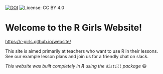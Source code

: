 [![DOI](https://zenodo.org/badge/463350518.svg)](https://zenodo.org/badge/latestdoi/463350518)
![License: CC BY 4.0](https://img.shields.io/badge/License-CC_BY_4.0-lightgrey.svg)

# Welcome to the R Girls Website!

https://r-girls.github.io/website/

This site is aimed primarily at teachers who want to use R in their lessons. See our example lesson plans and join us for a friendly chat on slack.

*This website was built completely in **R** using the `distill` package*  :smiley:


